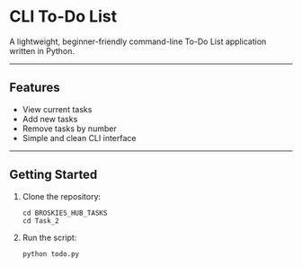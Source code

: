 # CLI To-Do List 

A lightweight, beginner-friendly command-line To-Do List application written in Python.

---

## Features

- View current tasks
- Add new tasks
- Remove tasks by number
- Simple and clean CLI interface

---
## Getting Started

1. Clone the repository:
    ```
   cd BROSKIES_HUB_TASKS
   cd Task_2
    ```
    
2. Run the script:
    ```
    python todo.py

    ```